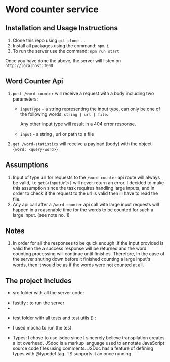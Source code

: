 # Word counter service

## Installation and Usage Instructions
1. Clone this repo using ```git clone .. ```
2. Install all packages using the command: ```npm i``` 
3. To run the server use the command: ```npm run start```

Once you have done the above, the server will listen on ```http://localhost:3000```

## Word Counter Api 

1. ```post /word-counter``` will receive a request with a body including two parameters:
    *   ```inputType``` - a string representing the input type, can only be one of the following words: ```string | url | file```.
        
         Any other input type will result in a 404 error response.
    * ```input``` - a string , url or path to a file
2. ```get /word-statistics``` will receive a payload (body) with the object ```{word: <query-word>}```


## Assumptions
1. Input of type url for requests to the ```/word-counter``` api route  will always be valid, i.e ```get(<inputUrl>)``` will never return an error. I decided to make this assumption since the task requires handling large inputs, and in order to check if the request to the url is valid then ill have to read the file. 
2. Any api call after a ```/word-counter``` api call with large input requests will happen in a reasonable time for the words to be counted for such a large input.  (see note no. 1)


## Notes
1. In order for all the responses to be quick enough ,if the input provided is valid then the a success response will be returned and the word counting processing will continue until finishes.
Therefore, In the case of the server shuting down before it finished counting a large input's words, then it would be as if the words were not counted at all. 

## The project Includes  
* src folder with all the server code:
- fastify : to run the server 
- 
* test folder with all tests and test utils () : 
-   I used mocha to run the test

* Types: I chose to use jsdoc since I sincerely believe transpilation creates a lot overhead. 
    JSdoc is a markup language used to annotate JavaScript source code files using comments.
    JSDoc has a feature of defining types with @typedef tag. TS supports it an once running 